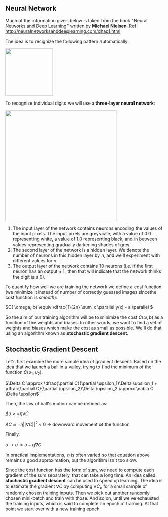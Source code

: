 ## Neural Network

Much of the information given below is taken from the book "Neural Networks and Deep Learning" written by **Michael Nielsen**. Ref: http://neuralnetworksanddeeplearning.com/chap1.html

The idea is to recignize the following pattern automatically: 

<img src="https://github.com/victoriazinkovich/ML-Exercises/assets/78615928/edf1bceb-3ec3-4442-b8ba-f0932983eb63" width="150" />

$\text{}$

To recognize individual digits we will use a **three-layer neural network**:

<img src="https://github.com/victoriazinkovich/ML-Exercises/assets/78615928/842f5b9a-e726-4643-b474-c13eb8f8a7ea" width="350" />

1. The input layer of the network contains neurons encoding the values of the input pixels. The input pixels are greyscale, with a value of 0.0 representing white, a value of 1.0 representing black, and in between values representing gradually darkening shades of grey.
2. The second layer of the network is a hidden layer. We denote the number of neurons in this hidden layer by $n$, and we'll experiment with different values for $n$.
3. The output layer of the network contains 10 neurons (i.e. if the first neuron has an output $\approx$ 1, then that will indicate that the network thinks the digit is a 0).

$\text{}$

To quantify how well we are training the network we define a cost function (we minimize it instead of number of correctly guessed images sincethe cost function is *smooth*):

$C( \omega, b)  \equiv \dfrac{1}{2n} \sum_x \parallel y(x) - a \parallel $

So the aim of our training algorithm will be to minimize the cost $C(\omega,b)$ as a function of the weights and biases. In other words, we want to find a set of weights and biases which make the cost as small as possible. We'll do that using an algorithm known as **stochastic gradient descent**.

$\text{}$

## Stochastic Gradient Descent
Let's first examine the more simple idea of gradient descent. Based on the idea that we launch a ball in a valley, trying to find the minimum of the function $C(\upsilon_1, \upsilon_2)$.

$\Delta C \approx \dfrac{\partial C}{\partial \upsilon_1}\Delta \upsilon_1 + \dfrac{\partial C}{\partial \upsilon_2}\Delta \upsilon_2 \approx \nabla C \Delta \upsilon$

Then, the law of ball's motion can be defined as:

$\Delta \upsilon \approx -\eta \nabla С$

$\Delta C  \approx -\eta ||\nabla C||^2$ < 0  $\longrightarrow$  downward movement of the function

Finally,

$\upsilon \longrightarrow \upsilon^{'} = \upsilon -  \eta \nabla С$

In practical implementations, $\eta$ is often varied so that equation above remains a good approximation, but the algorithm isn't too slow.

$\text{}$

Since the cost function has the form of sum, we need to compute each gradient of the sum separately, that can take a long time. An idea called **stochastic gradient descent** can be used to speed up learning. The idea is to estimate the gradient $\nabla C$ by computing $\nabla C_x$ for a small sample of randomly chosen training inputs. Then we pick out another randomly chosen mini-batch and train with those. And so on, until we've exhausted the training inputs, which is said to complete an epoch of training. At that point we start over with a new training epoch.



